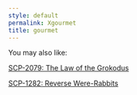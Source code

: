 ```yaml
---
style: default
permalink: Xgourmet
title: gourmet
---
```

You may also like:

[SCP-2079: The Law of the Grokodus](http://scp-wiki.net/scp-2079)

[SCP-1282: Reverse Were-Rabbits](http://scp-wiki.net/scp-1282)
